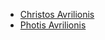 - [Christos Avrilionis](https://github.com/cavrilionis)
- [Photis Avrilionis](https://github.com/pavril)
